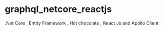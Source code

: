 # graphql_netcore_reactjs
.Net Core , Entity Framework , Hot chocolate , React Js and Apollo Client

